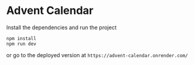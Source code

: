 # Advent Calendar

Install the dependencies and run the project

```
npm install
npm run dev
```

or go to the deployed version at `https://advent-calendar.onrender.com/`
